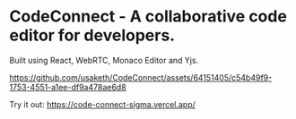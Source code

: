 # CodeConnect - A collaborative code editor for developers.
 Built using React, WebRTC, Monaco Editor and Yjs.


https://github.com/usaketh/CodeConnect/assets/64151405/c54b49f9-1753-4551-a1ee-df9a478ae6d8

Try it out: https://code-connect-sigma.vercel.app/






